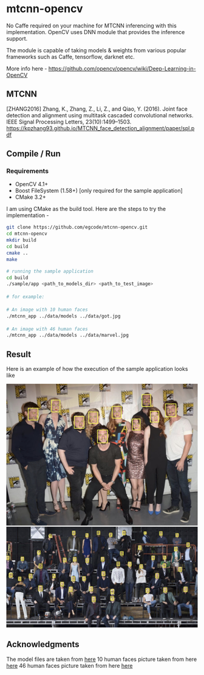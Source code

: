 # mtcnn-opencv

No Caffe required on your machine for MTCNN inferencing with this implementation. OpenCV uses DNN module that provides the inference support. <br>

The module is capable of taking models & weights from various popular frameworks such as Caffe, tensorflow, darknet etc. <br>

More info here - https://github.com/opencv/opencv/wiki/Deep-Learning-in-OpenCV

## MTCNN

[ZHANG2016] Zhang, K., Zhang, Z., Li, Z., and Qiao, Y. (2016). Joint face detection and alignment using multitask cascaded convolutional networks. IEEE Signal Processing Letters, 23(10):1499–1503.
https://kpzhang93.github.io/MTCNN_face_detection_alignment/paper/spl.pdf


## Compile / Run

### Requirements

* OpenCV 4.1+
* Boost FileSystem (1.58+)  [only required for the sample application]
* CMake 3.2+

I am using CMake as the build tool. Here are the steps to try the implementation -

```bash
git clone https://github.com/egcode/mtcnn-opencv.git
cd mtcnn-opencv
mkdir build
cd build
cmake ..
make
```

```bash
# running the sample application
cd build
./sample/app <path_to_models_dir> <path_to_test_image>

# for example:

# An image with 10 human faces
./mtcnn_app ../data/models ../data/got.jpg 

# An image with 46 human faces
./mtcnn_app ../data/models ../data/marvel.jpg 


```

## Result

Here is an example of how the execution of the sample application looks like

![Result](data/example_got.jpg)
![Result](data/example_marvel.jpg)

## Acknowledgments
The model files are taken from [here](https://github.com/kpzhang93/MTCNN_face_detection_alignment/tree/master/code)
10 human faces picture taken from here [here](https://www.popsugar.com/celebrity/photo-gallery/43737931/image/43738767/July-2014)
46 human faces picture taken from here [here](https://twitter.com/MarvelStudios/status/961646528610779136/photo/1?ref_src=twsrc%5Etfw%7Ctwcamp%5Etweetembed%7Ctwterm%5E961646528610779136%7Ctwgr%5E363937393b636f6e74726f6c&ref_url=https%3A%2F%2Findianexpress.com%2Farticle%2Fentertainment%2Fhollywood%2Fmarvel-cinematic-universe-ten-year-see-photo-5056933%2F)


